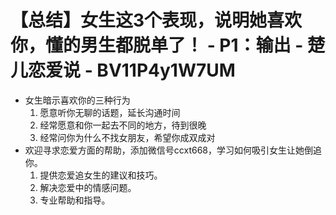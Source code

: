 # 【总结】女生这3个表现，说明她喜欢你，懂的男生都脱单了！ - P1：输出 - 楚儿恋爱说 - BV11P4y1W7UM

-   女生暗示喜欢你的三种行为
    1.  愿意听你无聊的话题，延长沟通时间
    2.  经常愿意和你一起去不同的地方，待到很晚
    3.  经常问你为什么不找女朋友，希望你成双成对
-   欢迎寻求恋爱方面的帮助，添加微信号ccxt668，学习如何吸引女生让她倒追你。
    1.  提供恋爱追女生的建议和技巧。
    2.  解决恋爱中的情感问题。
    3.  专业帮助和指导。